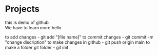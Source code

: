 # Projects
this is demo of github<br>We have to learn more
hello

to add changes - git add "[file name]"
to commit changes - git commit -m "change discription"
to make changes in github - git push origin main
to make a folder git folder - git init
